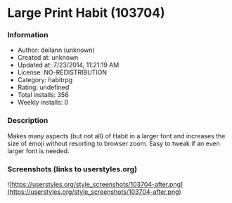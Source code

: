 # Large Print Habit (103704)

### Information
- Author: deilann (unknown)
- Created at: unknown
- Updated at: 7/23/2014, 11:21:19 AM
- License: NO-REDISTRIBUTION
- Category: habitrpg
- Rating: undefined
- Total installs: 356
- Weekly installs: 0


### Description
Makes many aspects (but not all) of Habit in a larger font and increases the size of emoji without resorting to browser zoom. Easy to tweak if an even larger font is needed.


### Screenshots (links to userstyles.org)
![https://userstyles.org/style_screenshots/103704-after.png](https://userstyles.org/style_screenshots/103704-after.png)


